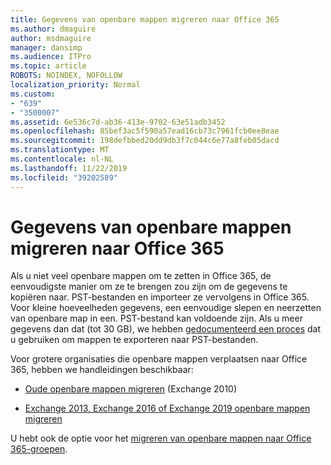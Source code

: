 ```yaml
---
title: Gegevens van openbare mappen migreren naar Office 365
ms.author: dmaguire
author: msdmaguire
manager: dansimp
ms.audience: ITPro
ms.topic: article
ROBOTS: NOINDEX, NOFOLLOW
localization_priority: Normal
ms.custom:
- "639"
- "3500007"
ms.assetid: 6e536c7d-ab36-413e-9702-63e51adb3452
ms.openlocfilehash: 85bef3ac5f590a57ead16cb73c7961fcb0ee8eae
ms.sourcegitcommit: 198defbbed20dd9db3f7c044c6e77a8feb05dacd
ms.translationtype: MT
ms.contentlocale: nl-NL
ms.lasthandoff: 11/22/2019
ms.locfileid: "39202589"
---
```

# <a name="migrate-public-folder-data-to-office-365"></a>Gegevens van openbare mappen migreren naar Office 365

Als u niet veel openbare mappen om te zetten in Office 365, de eenvoudigste manier om ze te brengen zou zijn om de gegevens te kopiëren naar. PST-bestanden en importeer ze vervolgens in Office 365. Voor kleine hoeveelheden gegevens, een eenvoudige slepen en neerzetten van openbare map in een. PST-bestand kan voldoende zijn. Als u meer gegevens dan dat (tot 30 GB), we hebben [gedocumenteerd een proces](https://technet.microsoft.com/library/dn874017%28v=exchg.150%29.aspx) dat u gebruiken om mappen te exporteren naar PST-bestanden.
  
Voor grotere organisaties die openbare mappen verplaatsen naar Office 365, hebben we handleidingen beschikbaar:
  
- [Oude openbare mappen migreren](https://docs.microsoft.com/exchange/collaboration-exo/public-folders/batch-migration-of-legacy-public-folders) (Exchange 2010)

- [Exchange 2013, Exchange 2016 of Exchange 2019 openbare mappen migreren](https://docs.microsoft.com/Exchange/collaboration/public-folders/migrate-to-exchange-online)

U hebt ook de optie voor het [migreren van openbare mappen naar Office 365-groepen](https://docs.microsoft.com/Exchange/collaboration/public-folders/migrate-to-office-365-groups).
  